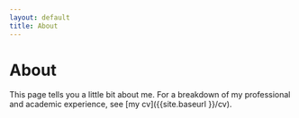 ```yaml
---
layout: default
title: About
---
```

# About

This page tells you a little bit about me. For a breakdown of my professional and academic experience, see [my cv]({{site.baseurl }}/cv).

